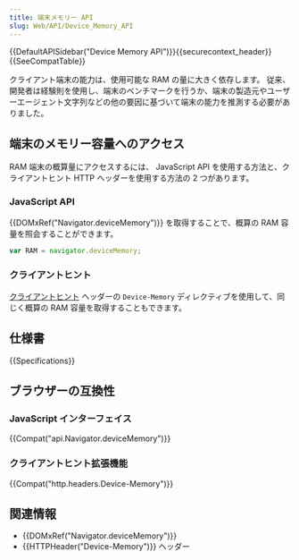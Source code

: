 ```yaml
---
title: 端末メモリー API
slug: Web/API/Device_Memory_API
---
```


{{DefaultAPISidebar("Device Memory API")}}{{securecontext_header}}{{SeeCompatTable}}

クライアント端末の能力は、使用可能な RAM の量に大きく依存します。 従来、開発者は経験則を使用し、端末のベンチマークを行うか、端末の製造元やユーザーエージェント文字列などの他の要因に基づいて端末の能力を推測する必要がありました。

## 端末のメモリー容量へのアクセス

RAM 端末の概算量にアクセスするには、 JavaScript API を使用する方法と、クライアントヒント HTTP ヘッダーを使用する方法の 2 つがあります。

### JavaScript API

{{DOMxRef("Navigator.deviceMemory")}} を取得することで、概算の RAM 容量を照会することができます。

```js
var RAM = navigator.deviceMemory;
```

### クライアントヒント

[クライアントヒント](/ja/docs/Web/HTTP/Client_hints) ヘッダーの `Device-Memory` ディレクティブを使用して、同じく概算の RAM 容量を取得することもできます。

## 仕様書

{{Specifications}}

## ブラウザーの互換性

### JavaScript インターフェイス

{{Compat("api.Navigator.deviceMemory")}}

### クライアントヒント拡張機能

{{Compat("http.headers.Device-Memory")}}

## 関連情報

- {{DOMxRef("Navigator.deviceMemory")}}
- {{HTTPHeader("Device-Memory")}} ヘッダー
